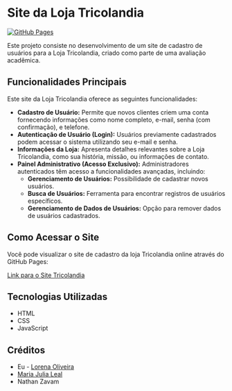 # Site da Loja Tricolandia

[![GitHub Pages](https://github.com/ITsL0RIS/SiteTricolandia/actions/workflows/pages/pages-build-deployment/badge.svg)](https://itsl0ris.github.io/SiteTricolandia/)

Este projeto consiste no desenvolvimento de um site de cadastro de usuários para a Loja Tricolandia, criado como parte de uma avaliação acadêmica.


## Funcionalidades Principais

Este site da Loja Tricolandia oferece as seguintes funcionalidades:

* **Cadastro de Usuário:** Permite que novos clientes criem uma conta fornecendo informações como nome completo, e-mail, senha (com confirmação), e telefone.
* **Autenticação de Usuário (Login):** Usuários previamente cadastrados podem acessar o sistema utilizando seu e-mail e senha.
* **Informações da Loja:** Apresenta detalhes relevantes sobre a Loja Tricolandia, como sua história, missão, ou informações de contato.
* **Painel Administrativo (Acesso Exclusivo):** Administradores autenticados têm acesso a funcionalidades avançadas, incluindo:
    * **Gerenciamento de Usuários:** Possibilidade de cadastrar novos usuários.
    * **Busca de Usuários:** Ferramenta para encontrar registros de usuários específicos.
    * **Gerenciamento de Dados de Usuários:** Opção para remover dados de usuários cadastrados.


## Como Acessar o Site

Você pode visualizar o site de cadastro da loja Tricolandia online através do GitHub Pages:

[Link para o Site Tricolandia](https://itsl0ris.github.io/SiteTricolandia/)


## Tecnologias Utilizadas

* HTML
* CSS
* JavaScript


## Créditos

* Eu - [Lorena Oliveira](https://github.com/ITsL0RIS)
* [Maria Julia Leal](https://github.com/majulleal)
* Nathan Zavam

